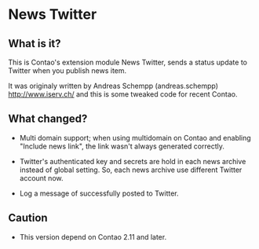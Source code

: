# News Twitter

## What is it?

This is Contao's extension module News Twitter, sends a status update
to Twitter when you publish news item.

It was originaly written by Andreas Schempp (andreas.schempp)
http://www.iserv.ch/ and this is some tweaked code for recent Contao.

## What changed?

* Multi domain support; when using multidomain on Contao and enabling "Include
  news link", the link wasn't always generated correctly.

* Twitter's authenticated key and secrets are hold in each news archive
  instead of global setting.  So, each news archive use different Twitter
  account now.

* Log a message of successfully posted to Twitter.

## Caution

* This version depend on Contao 2.11 and later.
